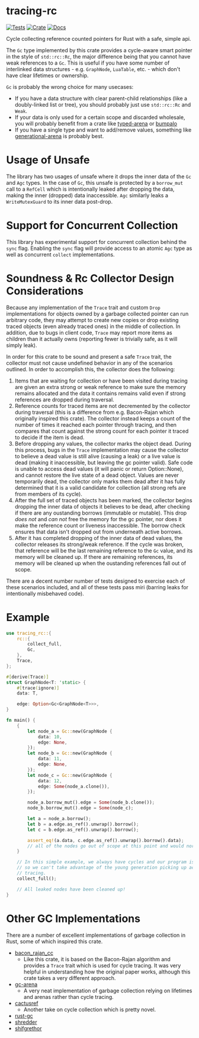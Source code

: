 # tracing-rc
[![Tests](https://img.shields.io/github/workflow/status/Jesterhearts/tracing-rc/Tests?event=push&style=for-the-badge&label=Tests&logo=github)](https://github.com/Jesterhearts/tracing-rc/actions)
[![Crate](https://img.shields.io/crates/v/tracing-rc.svg?style=for-the-badge)](https://crates.io/crates/tracing-rc)
[![Docs](https://img.shields.io/docsrs/tracing-rc?style=for-the-badge)](https://docs.rs/tracing-rc)

Cycle collecting reference counted pointers for Rust with a safe, simple api.

The `Gc` type implemented by this crate provides a cycle-aware smart pointer in the style of
`std::rc::Rc`, the major difference being that you cannot have weak references to a `Gc`. This is
useful if you have some number of interlinked data structures - e.g. `GraphNode`, `LuaTable`, etc. -
which don't have clear lifetimes or ownership.

`Gc` is probably the wrong choice for many usecases:
- If you have a data structure with clear parent-child relationships (like a doubly-linked list or
  tree), you should probably just use `std::rc::Rc` and `Weak`.
- If your data is only used for a certain scope and discarded wholesale, you will probably benefit
  from a crate like [typed-arena](https://lib.rs/crates/typed-arena) or
  [bumpalo](https://crates.io/crates/bumpalo)
- If you have a single type and want to add/remove values, something like
  [generational-arena](https://lib.rs/crates/generational-arena) is probably best.

# Usage of Unsafe
The library has two usages of unsafe where it drops the inner data of the `Gc` and `Agc` types. In
the case of `Gc`, this unsafe is protected by a `borrow_mut` call to a `RefCell` which is
intentionally leaked after dropping the data, making the inner (dropped) data inaccessible. `Agc`
similarly leaks a `WriteMutexGuard` to its inner data post-drop.

# Support for Concurrent Collection
This library has experimental support for concurrent collection behind the `sync` flag. Enabling the
`sync` flag will provide access to an atomic `Agc` type as well as concurrent `collect`
implementations.

# Soundness & Rc Collector Design Considerations
Because any implementation of the `Trace` trait and custom `Drop` implementations for objects
owned by a garbage collected pointer can run arbitrary code, they may attempt to create new copies or
drop existing traced objects (even already traced ones) in the middle of collection. In addition,
due to bugs in client code, `Trace` may report more items as children than it actually owns
(reporting fewer is trivially safe, as it will simply leak).

In order for this crate to be sound and present a safe `Trace` trait, the collector must not
cause undefined behavior in any of the scenarios outlined. In order to accomplish this, the
collector does the following:
1. Items that are waiting for collection or have been visited during tracing are given an extra
   strong or weak reference to make sure the memory remains allocated and the data it contains remains valid
   even if strong references are dropped during traversal.
2. Reference counts for traced items are not decremented by the collector during traversal (this is
   a difference from e.g. Bacon-Rajan which originally inspired this crate). The collector instead
   keeps a count of the number of times it reached each pointer through tracing, and then compares
   that count against the strong count for each pointer it traced to decide if the item is dead.
3. Before dropping any values, the collector marks the object dead. During this process, bugs in the
   `Trace` implementation may cause the collector to believe a dead value is still alive
   (causing a leak) or a live value is dead (making it inaccessible, but leaving the gc pointer
   valid). Safe code is unable to access dead values (it will panic or return Option::None), and
   cannot restore the live state of a dead object. Values are never temporarily dead, the collector
   only marks them dead after it has fully determined that it is a valid candidate for collection
   (all strong refs are from members of its cycle).
4. After the full set of traced objects has been marked, the collector begins dropping the inner
   data of objects it believes to be dead, after checking if there are any oustanding borrows
   (immutable or mutable). This drop _does not_ and _can not_ free the memory for the gc pointer,
   nor does it make the reference count or liveness inaccessible. The borrow check ensures that data
   isn't dropped out from underneath active borrows.
5. After it has completed dropping of the inner data of dead values, the collector releases its
   strong/weak reference. If the cycle was broken, that reference will be the last remaining
   reference to the `Gc` value, and its memory will be cleaned up. If there are remaining
   references, its memory will be cleaned up when the oustanding references fall out of scope.
 
There are a decent number number of tests designed to exercise each of these scenarios included, and all
of these tests pass miri (barring leaks for intentionally misbehaved code).

# Example
```rs
use tracing_rc::{
    rc::{
        collect_full,
        Gc,
    },
    Trace,
};

#[derive(Trace)]
struct GraphNode<T: 'static> {
    #[trace(ignore)]
    data: T,

    edge: Option<Gc<GraphNode<T>>>,
}

fn main() {
    {
        let node_a = Gc::new(GraphNode {
            data: 10,
            edge: None,
        });
        let node_b = Gc::new(GraphNode {
            data: 11,
            edge: None,
        });
        let node_c = Gc::new(GraphNode {
            data: 12,
            edge: Some(node_a.clone()),
        });

        node_a.borrow_mut().edge = Some(node_b.clone());
        node_b.borrow_mut().edge = Some(node_c);

        let a = node_a.borrow();
        let b = a.edge.as_ref().unwrap().borrow();
        let c = b.edge.as_ref().unwrap().borrow();

        assert_eq!(a.data, c.edge.as_ref().unwrap().borrow().data);
        // all of the nodes go out of scope at this point and would normally be leaked.
    }

    // In this simple example, we always have cycles and our program is complete after this,
    // so we can't take advantage of the young generation picking up acyclic pointers without
    // tracing.
    collect_full();

    // All leaked nodes have been cleaned up!
}
```

# Other GC Implementations
There are a number of excellent implementations of garbage collection in Rust, some of which
inspired this crate.
* [bacon_rajan_cc](https://crates.io/crates/bacon_rajan_cc)
    * Like this crate, it is based on the Bacon-Rajan algorithm and provides a `Trace` trait which
      is used for cycle tracing. It was very helpful in understanding how the original paper works,
      although this crate takes a very different approach.
* [gc-arena](https://crates.io/crates/gc-arena)
    * A very neat implementation of garbage collection relying on lifetimes and arenas rather than
      cycle tracing.
* [cactusref](https://crates.io/crates/cactusref)
    * Another take on cycle collection which is pretty novel.
* [rust-gc](https://crates.io/crates/gc)
* [shredder](https://crates.io/crates/shredder)
* [shifgrethor](https://github.com/withoutboats/shifgrethor)
